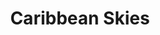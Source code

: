 ---
category: caribbean
title: Caribbean Skies
class: caribbean-skies
cruiseline: Seabourn – Seabourn Odyssey
special-info: All-inclusive cruise + Free Fortnum & Mason champagne & chocolates gift
price: 4849
nights: 14
cruise-url: http://www.planetcruise.co.uk/seabourn-cruises/seabourn-odyssey/23-January-2017/102132?referrersiteid=970
---